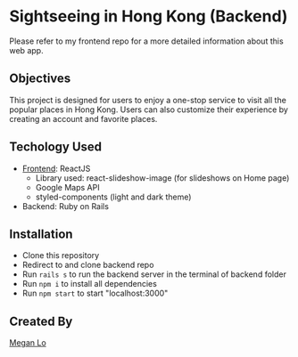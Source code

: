 Sightseeing in Hong Kong (Backend)
====

Please refer to my frontend repo for a more detailed information about this web app.

## Objectives

This project is designed for users to enjoy a one-stop service to visit all the popular places in Hong Kong. Users can also customize their experience by creating an account and favorite places.

## Techology Used

- [Frontend](https://github.com/mehmehmehlol/sightseeing-in-hk-client): ReactJS 
    - Library used: react-slideshow-image (for slideshows on Home page)
    - Google Maps API
    - styled-components (light and dark theme)
- Backend: Ruby on Rails 

## Installation

- Clone this repository
- Redirect to and clone backend repo 
- Run `rails s` to run the backend server in the terminal of backend folder 
- Run `npm i` to install all dependencies
- Run `npm start` to start "localhost:3000"

## Created By

[Megan Lo](https://github.com/mehmehmehlol)
